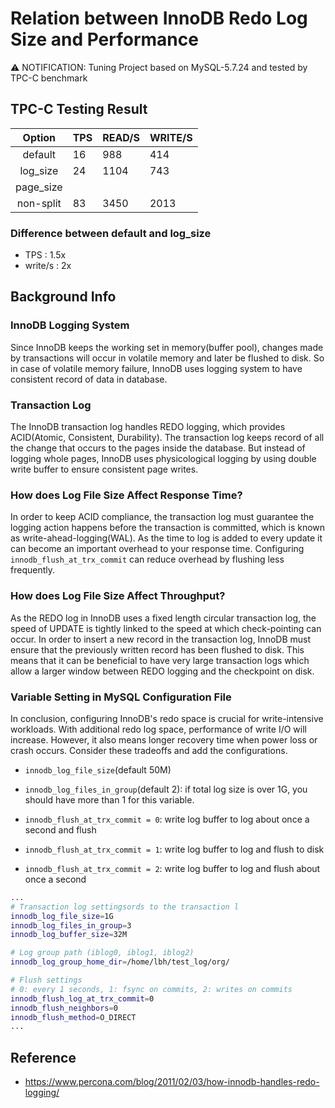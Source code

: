 # Relation between InnoDB Redo Log Size and Performance

:warning: NOTIFICATION: Tuning Project based on MySQL-5.7.24 and tested by TPC-C benchmark 

## TPC-C Testing Result

| Option   |  TPS | READ/S | WRITE/S  | 
|:----------:|-------------|-------------|-------------|
|default| 16 | 988  | 414 | 
|log_size| 24 | 1104  | 743 | 
|page_size|  |    |   |
|non-split| 83 | 3450  | 2013 |

### Difference between **default** and **log_size**
- TPS : 1.5x
- write/s : 2x 

## Background Info 

### InnoDB Logging System
Since InnoDB keeps the working set in memory(buffer pool), changes made by transactions will occur in volatile memory and later be flushed to disk. So in case of volatile memory failure, InnoDB uses logging system to have consistent record of data in database. 

### Transaction Log
The InnoDB transaction log handles REDO logging, which provides ACID(Atomic, Consistent, Durability). The transaction log keeps record of all the change that occurs to the pages inside the database. But instead of logging whole pages, InnoDB uses physicological logging by using double write buffer to ensure consistent page writes.

### How does Log File Size Affect Response Time?
In order to keep ACID compliance, the transaction log must guarantee the logging action happens before the transaction is committed, which is known as write-ahead-logging(WAL). As the time to log is added to every update it can become an important overhead to your response time. Configuring ```innodb_flush_at_trx_commit``` can reduce overhead by flushing less frequently.

### How does Log File Size Affect Throughput?
As the REDO log in InnoDB uses a fixed length circular transaction log, the speed of UPDATE is tightly linked to the speed at which check-pointing can occur. In order to insert a new record in the transaction log, InnoDB must ensure that the previously written record has been flushed to disk. This means that it can be beneficial to have very large transaction logs which allow a larger window between REDO logging and the checkpoint on disk.

### Variable Setting in MySQL Configuration File
In conclusion, configuring InnoDB's redo space is crucial for write-intensive workloads. With additional redo log space, performance of write I/O will increase. However, it also means longer recovery time when power loss or crash occurs. Consider these tradeoffs and add the configurations.

- ```innodb_log_file_size```(default 50M)
- ```innodb_log_files_in_group```(default 2): if total log size is over 1G, you should have more than 1 for this variable.

- ```innodb_flush_at_trx_commit = 0```: write log buffer to log about once a second and flush
- ```innodb_flush_at_trx_commit = 1```: write log buffer to log and flush to disk
- ```innodb_flush_at_trx_commit = 2```: write log buffer to log and flush about once a second 

```bash
...
# Transaction log settingsords to the transaction l
innodb_log_file_size=1G
innodb_log_files_in_group=3
innodb_log_buffer_size=32M

# Log group path (iblog0, iblog1, iblog2)
innodb_log_group_home_dir=/home/lbh/test_log/org/

# Flush settings
# 0: every 1 seconds, 1: fsync on commits, 2: writes on commits
innodb_flush_log_at_trx_commit=0
innodb_flush_neighbors=0
innodb_flush_method=O_DIRECT
...
```

## Reference
- https://www.percona.com/blog/2011/02/03/how-innodb-handles-redo-logging/
